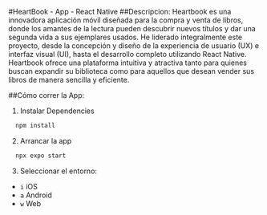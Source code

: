 #HeartBook - App - React Native
##Descripcion:
Heartbook es una innovadora aplicación móvil diseñada para la compra y venta de libros, donde los amantes de la lectura pueden descubrir nuevos títulos y dar una segunda vida a sus ejemplares usados. He liderado integralmente este proyecto, desde la concepción y diseño de la experiencia de usuario (UX) e interfaz visual (UI), hasta el desarrollo completo utilizando React Native. Heartbook ofrece una plataforma intuitiva y atractiva tanto para quienes buscan expandir su biblioteca como para aquellos que desean vender sus libros de manera sencilla y eficiente.

##Cómo correr la App:
1. Instalar Dependencies

```bash
  npm install
```

2. Arrancar la app

```bash
  npx expo start
```

3. Seleccionar el entorno:

- `i` iOS
- `a` Android
- `w` Web
